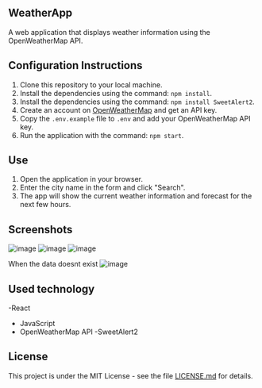 ## WeatherApp

A web application that displays weather information using the OpenWeatherMap API.

## Configuration Instructions

1. Clone this repository to your local machine.
2. Install the dependencies using the command: `npm install`.
3. Install the dependencies using the command: `npm install SweetAlert2`.
4. Create an account on [OpenWeatherMap](https://openweathermap.org/) and get an API key.
5. Copy the `.env.example` file to `.env` and add your OpenWeatherMap API key.
6. Run the application with the command: `npm start`.


## Use

1. Open the application in your browser.
2. Enter the city name in the form and click "Search".
3. The app will show the current weather information and forecast for the next few hours.


## Screenshots
![image](https://github.com/JosueFlores777/WeatherPrediction/assets/64867736/4c4aa548-d7c5-4db1-9be9-75eb99d8f708)
![image](https://github.com/JosueFlores777/WeatherPrediction/assets/64867736/ca509b98-6c4e-48d5-83a5-dfe17d74c18b)
![image](https://github.com/JosueFlores777/WeatherPrediction/assets/64867736/903a2016-0df9-47bb-9cc0-3d572aa45daa)



When the data doesnt exist
![image](https://github.com/JosueFlores777/WeatherPrediction/assets/64867736/f1337386-fa0f-4d86-9f43-d563be4224a3)



## Used technology

-React
- JavaScript
- OpenWeatherMap API
-SweetAlert2


## License

This project is under the MIT License - see the file [LICENSE.md](LICENSE.md) for details.

